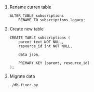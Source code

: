 
1. Rename curren table 
    ```
    ALTER TABLE subscriptions
        RENAME TO subscriptions_legacy;
    ```

1. Create new table
    ```
    CREATE TABLE subscriptions (
        parent text NOT NULL,
        resource_id int NOT NULL,

        data json,
    
        PRIMARY KEY (parent, resource_id)
    );
    ```

1. Migrate data
    ```
    ./db-fixer.py
    ```
